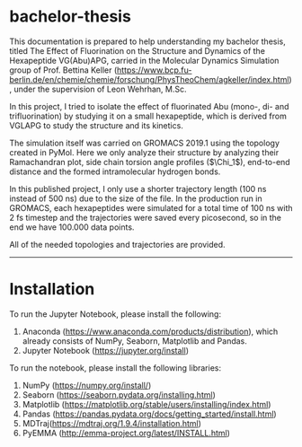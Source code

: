 # bachelor-thesis

This documentation is prepared to help understanding my bachelor thesis, titled The Effect of Fluorination on the Structure and Dynamics of the Hexapeptide VG(Abu)APG, carried in the Molecular Dynamics Simulation group of Prof. Bettina Keller (https://www.bcp.fu-berlin.de/en/chemie/chemie/forschung/PhysTheoChem/agkeller/index.html), under the supervision of Leon Wehrhan, M.Sc.

In this project, I tried to isolate the effect of fluorinated Abu (mono-, di- and trifluorination) by studying it on a small hexapeptide, which is derived from VGLAPG to study the structure and its kinetics.

The simulation itself was carried on GROMACS 2019.1 using the topology created in PyMol. Here we only analyze their structure by analyzing their Ramachandran plot, side chain torsion angle profiles ($\Chi_1$), end-to-end distance and the formed intramolecular hydrogen bonds.

In this published project, I only use a shorter trajectory length (100 ns instead of 500 ns) due to the size of the file. In the production run in GROMACS, each hexapeptides were simulated for a total time of 100 ns with 2 fs timestep and the trajectories were saved every picosecond, so in the end we have 100.000 data points.

All of the needed topologies and trajectories are provided.

---

# Installation

To run the Jupyter Notebook, please install the following:
1. Anaconda (https://www.anaconda.com/products/distribution), which already consists of NumPy, Seaborn, Matplotlib and Pandas.
2. Jupyter Notebook (https://jupyter.org/install)

To run the notebook, please install the following libraries:
1. NumPy (https://numpy.org/install/)
2. Seaborn (https://seaborn.pydata.org/installing.html)
3. Matplotlib (https://matplotlib.org/stable/users/installing/index.html)
4. Pandas (https://pandas.pydata.org/docs/getting_started/install.html)
5. MDTraj(https://mdtraj.org/1.9.4/installation.html)
6. PyEMMA (http://emma-project.org/latest/INSTALL.html)
